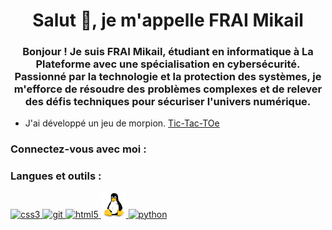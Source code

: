<h1 align="center">Salut 👋, je m'appelle FRAI Mikail</h1>
<h3 align="center">Bonjour ! Je suis FRAI Mikail, étudiant en informatique à La Plateforme avec une spécialisation en cybersécurité. Passionné par la technologie et la protection des systèmes, je m'efforce de résoudre des problèmes complexes et de relever des défis techniques pour sécuriser l'univers numérique.</h3>

- J'ai développé un jeu de morpion. [Tic-Tac-TOe](https://github.com/mikail-frai/Tic-Tac-Toe/blob/main/Tic-Tac-Toe.py)

<h3 align="left">Connectez-vous avec moi : </h3>
<p align="left">
</p>

<h3 align="left">Langues et outils :</h3>
<p align="left"> <a href="https://www .w3schools.com/css/" target="_blank" rel="noreferrer"> <img src="https://raw.githubusercontent.com/devicons/devicon/master/icons/css3/css3-original-wordmark. svg" alt="css3" width="40" height="40"/> </a> <a href="https://git-scm.com/" target="_blank" rel="noreferrer"> <img src="https://www.vectorlogo.zone/logos/git-scm/git-scm-icon.svg" alt="git" width="40" height="40"/> </a> <a href="https://www.w3.org/html/" target="_blank" rel="noreferrer"> <img src="https://raw.githubusercontent.com/devicons/devicon/master/icons/ html5/html5-original-wordmark.svg" alt="html5" width="40" height="40"/> </a> <a href="https://www.linux.org/" target=" _blank" rel="noreferrer"> <img src="https://raw.githubusercontent.com/devicons/devicon/master/icons/linux/linux-original.svg" alt="linux" width="40" height = "40"/> </a> <a href="https://www.python.org" target="_blank" rel="noreferrer"> <img src="https://raw.githubusercontent.com/devicons/devicon/master/icons/python /python-original.svg" alt="python" width="40" height="40"/> </a> </p>
